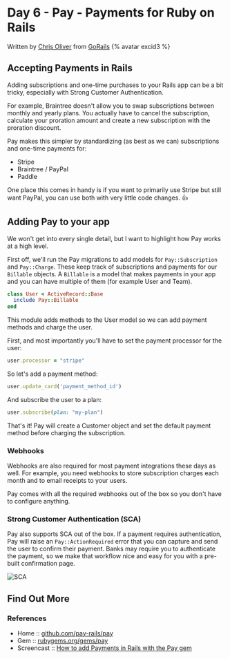 # Day 6 - Pay - Payments for Ruby on Rails

Written by [Chris Oliver](https://twitter.com/excid3) from [GoRails](https://gorails.com/) {% avatar excid3 %}

## Accepting Payments in Rails

Adding subscriptions and one-time purchases to your Rails app can be a bit tricky, especially with Strong Customer Authentication. 

For example, Braintree doesn't allow you to swap subscriptions between monthly and yearly plans. You actually have to cancel the subscription, calculate your proration amount and create a new subscription with the proration discount.

Pay makes this simpler by standardizing (as best as we can) subscriptions and one-time payments for:

* Stripe
* Braintree / PayPal
* Paddle

One place this comes in handy is if you want to primarily use Stripe but still want PayPal, you can use both with very little code changes. 👍

## Adding Pay to your app

We won't get into every single detail, but I want to highlight how Pay works at a high level.

First off, we'll run the Pay migrations to add models for `Pay::Subscription` and `Pay::Charge`. These keep track of subscriptions and payments for our `Billable` objects. A `Billable` is a model that makes payments in your app and you can have multiple of them (for example User and Team).

```ruby
class User < ActiveRecord::Base
  include Pay::Billable
end
```

This module adds methods to the User model so we can add payment methods and charge the user.

First, and most importantly you'll have to set the payment processor for the user:

```ruby
user.processor = "stripe"
```

So let's add a payment method:

```ruby
user.update_card('payment_method_id')
```

And subscribe the user to a plan:

```ruby
user.subscribe(plan: "my-plan")
```

That's it! Pay will create a Customer object and set the default payment method before charging the subscription.

### Webhooks

Webhooks are also required for most payment integrations these days as well. For example, you need webhooks to store subscription charges each month and to email receipts to your users.

Pay comes with all the required webhooks out of the box so you don't have to configure anything.

### Strong Customer Authentication (SCA)

Pay also supports SCA out of the box. If a payment requires authentication, Pay will raise an `Pay::ActionRequired` error that you can capture and send the user to confirm their payment. Banks may require you to authenticate the payment, so we make that workflow nice and easy for you with a pre-built confirmation page.

![SCA](https://camo.githubusercontent.com/6b5af1b8d46b4e3259df7dcc6a2b96e9aa4bfba950bba30ae43225c5fddf58d0/68747470733a2f2f64316a667a6a783638676a3878732e636c6f756466726f6e742e6e65742f6974656d732f3273335a304a335a3362314a3176324b324f31612f53637265656e25323053686f74253230323031392d31302d3130253230617425323031322e35362e3332253230504d2e706e673f582d436c6f75644170702d56697369746f722d49643d3531343730)

## Find Out More

### References

- Home :: [github.com/pay-rails/pay](https://github.com/pay-rails/pay)
- Gem :: [rubygems.org/gems/pay](https://rubygems.org/gems/pay)
- Screencast :: [How to add Payments in Rails with the Pay gem](https://gorails.com/episodes/pay-gem-rails?autoplay=1)

